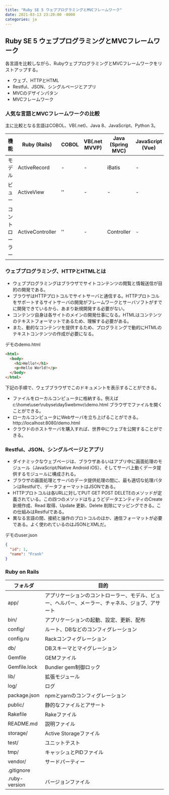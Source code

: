 ```yaml
---
title: "Ruby SE 5 ウェブプログラミングとMVCフレームワーク"
date: 2021-03-13 23:20:00 -0000
categories: ja
---
```

## Ruby SE 5 ウェブプログラミングとMVCフレームワーク

各言語を比較しながら、RubyウェブプログラミングとMVCフレームワークをリストアップする。
* ウェブ、HTTPとHTML
* Restful、JSON、シングルページとアプリ
* MVCのデザインパタン
* MVCフレームワーク

### 人気な言語とMVCフレームワークの比較

主に比較となる言語はCOBOL、VB(.net)、Java 8、JavaScript、Python 3。

機能         |Ruby (Rails)          | COBOL     | VB(.net MVVP)          | Java (Spring MVC)             | JavaScript (Vue)             | Python 3 (Flask)
-------------|-------------|------------|------------------|---------------------|-------------------------|------------------------------------
モデル       | ActiveRecord | - | -       | iBatis | - | SQLAlchemy
ビュー     | ActiveView    |  ''       | -   | -       | - | -
コントローラー | ActiveController |  ''       | -   | Controller       | - | Flask

### ウェブプログラミング、HTTPとHTMLとは
* ウェブプログラミングはブラウザでサイトコンテンツの閲覧と情報送信が目的の開発である。
* ブラウザはHTTPプロトコルでサイトサーバと通信する。HTTPプロトコルをサポートするサイトサーバの開発がフレームワークとサーバソフトがすでに開発できているから、あまり新規開発する必要がない。
* コンテンツ自身は各サイトのメインの開発仕事になる。HTMLはコンテンツのテキストフォーマットであるため、理解する必要がある。
* また、動的なコンテンツを提供するため、プログラミングで動的にHTMLのテキストコンテンツの作成が必要になる。

デモのdemo.html
```html
<html>
  <body>
    <h1>Hello!</h1>
    <p>Hello World!</p>
  </body>
</html>
```

下記の手順で、ウェブブラウザでこのドキュメントを表示することができる。
* ファイルをローカルコンピュータに格納する。例えば c:\home\user\rubyse\day5webmvc\demo.html ブラウザでファイルを開くことができる。
* ローカルコンピュータにWebサーバを立ち上げることができる。http://localhost:8080/demo.html
* クラウドのホストサーバを購入すれば、世界中にウェブを公開することができる。

### Restful、JSON、シングルページとアプリ
* ダイナミックなウェブページは、ブラウザあるいはアプリ中に画面処理のモジュール（JavaScript/Native Android iOS）、そしてサーバ上動くデータ提供するモジュールに構成される。
* ブラウザの画面処理とサーバのデータ提供処理の間に、最も適切な処理パタンはRestfulで、データフォーマットはJSONである。
* HTTPプロトコルは各URLに対してPUT GET POST DELETEのメソッドが定義されている。この四つのメソッドはちょうどデータエンティティのCreate 新規作成、Read 取得、Update 更新、Delete 削除にマッピングできる。この仕組みはRestfulである。
* 異なる言語の間、接続と操作のプロトコルのほか、通信フォーマットが必要である。よく使われているのはJSONとXMLだ。

デモのuser.json
```json
{
  "id": 1,
  "name": "Frank"
}
```

### Ruby on Rails

フォルダ 	| 目的
---------	|-------
app/	| アプリケーションのコントローラー、モデル、ビュー、ヘルパー、メーラー、チャネル、ジョブ、アサート
bin/	| アプリケーションの起動、設定、更新、配布
config/	| ルート、DBなどのコンフィグレーション
config.ru	| Rackコンフィグレーション
db/	| DBスキーマとマイグレーション
Gemfile | GEMファイル
Gemfile.lock	| Bundler gem制御ロック
lib/	| 拡張モジュール
log/	| ログ
package.json	| npmとyarnのコンフィグレーション
public/	| 静的なファイルとアサート
Rakefile	| Rakeファイル
README.md	| 説明ファイル
storage/	| Active Storageファイル
test/	| ユニットテスト
tmp/	| キャッシュとPIDファイル
vendor/	| サードパーティー
.gitignore	| 
.ruby-version	| バージョンファイル

```ruby

```
